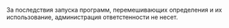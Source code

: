 За последствия запуска программ, перемешивающих определения и их использование, администрация ответстенности не несет.
